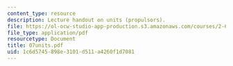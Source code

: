 ```yaml
---
content_type: resource
description: Lecture handout on units (propulsors).
file: https://ol-ocw-studio-app-production.s3.amazonaws.com/courses/2-611-marine-power-and-propulsion-fall-2006/1c6d5745898e3101d511a4260f1d7081_07units.pdf
file_type: application/pdf
resourcetype: Document
title: 07units.pdf
uid: 1c6d5745-898e-3101-d511-a4260f1d7081
---
```

